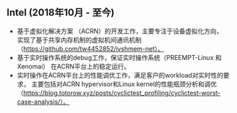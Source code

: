 ## Intel (2018年10月 - 至今)

- 基于虚拟化解决方案 （ACRN）的开发工作，主要专注于设备虚拟化方向，
实现了基于共享内存机制的虚拟机间通讯机制（https://github.com/tw4452852/ivshmem-net）。
- 基于实时操作系统的debug工作，保证实时操作系统（PREEMPT-Linux 和 Xenomai）
在ACRN平台上的稳定运行。
- 实时操作在ACRN平台上的性能调优工作，满足客户的workload对实时性的要求，
主要包括对ACRN hypervisor和Linux kernel的性能瓶颈分析和调优（https://blog.totorow.xyz/posts/cyclictest_profiling/cyclictest-worst-case-analysis/）。
